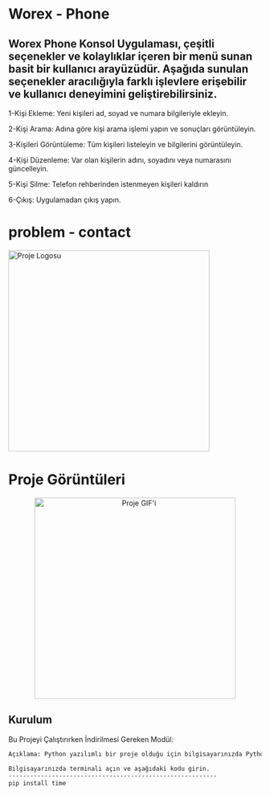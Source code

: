 <!-- Başlık -->
# Worex - Phone
<!-- Kısa Açıklama -->
Worex Phone Konsol Uygulaması, çeşitli seçenekler ve kolaylıklar içeren bir menü sunan basit bir kullanıcı arayüzüdür. Aşağıda sunulan seçenekler aracılığıyla farklı işlevlere erişebilir ve kullanıcı deneyimini geliştirebilirsiniz.
-------------------------------------------------------------------
1-Kişi Ekleme: Yeni kişileri ad, soyad ve numara bilgileriyle ekleyin.

2-Kişi Arama: Adına göre kişi arama işlemi yapın ve sonuçları görüntüleyin.

3-Kişileri Görüntüleme: Tüm kişileri listeleyin ve bilgilerini görüntüleyin.

4-Kişi Düzenleme: Var olan kişilerin adını, soyadını veya numarasını güncelleyin.

5-Kişi Silme: Telefon rehberinden istenmeyen kişileri kaldırın

6-Çıkış: Uygulamadan çıkış yapın.

# problem - contact
<p align="left">
  <img src="https://i.hizliresim.com/oizit5v.png" alt="Proje Logosu" width="400">
</p>

#         Proje Görüntüleri
<p align="center">
  <img src="https://s13.gifyu.com/images/SjKFv.gif" alt="Proje GIF'i" width="400">
</p>


<!-- Kurulum -->
## Kurulum

Bu Projeyi Çalıştırırken İndirilmesi Gereken Modül:

```bash
Açıklama: Python yazılımlı bir proje olduğu için bilgisayarınızda Python yüklü olması lazım.

Bilgisayarınızda terminali açın ve aşağıdaki kodu girin.
----------------------------------------------------------
pip install time


